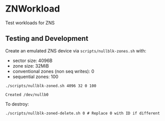 # ZNWorkload

Test workloads for ZNS

## Testing and Development

Create an emulated ZNS device via `scripts/nullblk-zones.sh` with:

* sector size: 4096B
* zone size: 32MiB
* conventional zones (non seq writes): 0
* sequential zones: 100

```shell
./scripts/nullblk-zoned.sh 4096 32 0 100
```

```
Created /dev/nullb0
```

To destroy:

```shell
./scripts/nullblk-zoned-delete.sh 0 # Replace 0 with ID if different
```